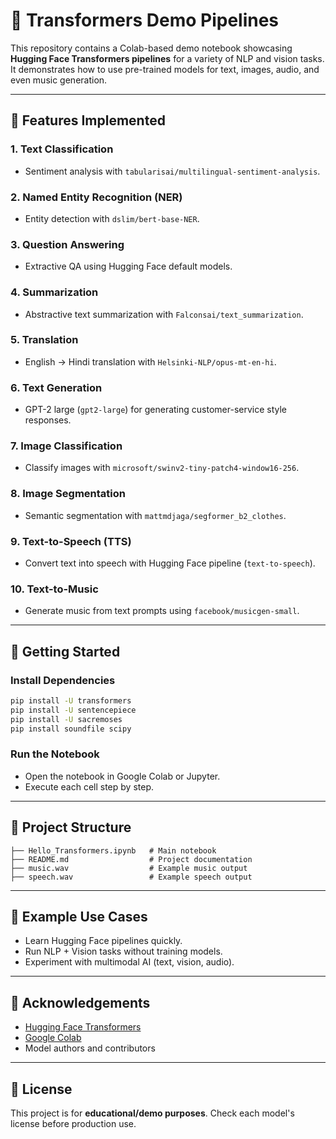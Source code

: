 # 🤖 Transformers Demo Pipelines

This repository contains a Colab-based demo notebook showcasing **Hugging Face Transformers pipelines** for a variety of NLP and vision tasks. It demonstrates how to use pre-trained models for text, images, audio, and even music generation.

---

## 📌 Features Implemented

### 1. **Text Classification**

* Sentiment analysis with `tabularisai/multilingual-sentiment-analysis`.

### 2. **Named Entity Recognition (NER)**

* Entity detection with `dslim/bert-base-NER`.

### 3. **Question Answering**

* Extractive QA using Hugging Face default models.

### 4. **Summarization**

* Abstractive text summarization with `Falconsai/text_summarization`.

### 5. **Translation**

* English → Hindi translation with `Helsinki-NLP/opus-mt-en-hi`.

### 6. **Text Generation**

* GPT-2 large (`gpt2-large`) for generating customer-service style responses.

### 7. **Image Classification**

* Classify images with `microsoft/swinv2-tiny-patch4-window16-256`.

### 8. **Image Segmentation**

* Semantic segmentation with `mattmdjaga/segformer_b2_clothes`.

### 9. **Text-to-Speech (TTS)**

* Convert text into speech with Hugging Face pipeline (`text-to-speech`).

### 10. **Text-to-Music**

* Generate music from text prompts using `facebook/musicgen-small`.

---

## 🚀 Getting Started

### Install Dependencies

```bash
pip install -U transformers
pip install -U sentencepiece
pip install -U sacremoses
pip install soundfile scipy
```

### Run the Notebook

* Open the notebook in Google Colab or Jupyter.
* Execute each cell step by step.

---

## 📂 Project Structure

```
├── Hello_Transformers.ipynb   # Main notebook
├── README.md                  # Project documentation
├── music.wav                  # Example music output
├── speech.wav                 # Example speech output
```

---

## 🎯 Example Use Cases

* Learn Hugging Face pipelines quickly.
* Run NLP + Vision tasks without training models.
* Experiment with multimodal AI (text, vision, audio).

---

## 🙌 Acknowledgements

* [Hugging Face Transformers](https://huggingface.co/transformers/)
* [Google Colab](https://colab.research.google.com/)
* Model authors and contributors

---

## 📜 License

This project is for **educational/demo purposes**. Check each model's license before production use.

